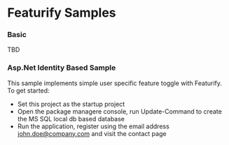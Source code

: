 # Featurify Samples

### Basic

TBD

### Asp.Net Identity Based Sample

This sample implements simple user specific feature toggle with Featurify. To get started:

* Set this project as the startup project
* Open the package managere console, run Update-Command to create the MS SQL local db based database
* Run the application, register using the email address john.doe@company.com and visit the contact page
